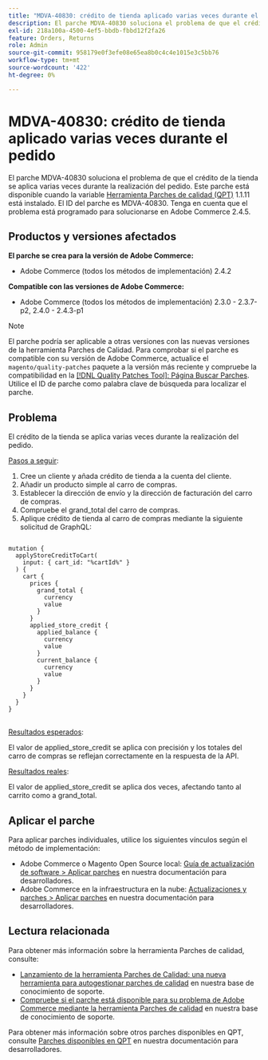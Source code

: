 ```yaml
---
title: "MDVA-40830: crédito de tienda aplicado varias veces durante el pedido"
description: El parche MDVA-40830 soluciona el problema de que el crédito de la tienda se aplica varias veces durante la realización del pedido. Este parche está disponible cuando está instalada la [Quality Patches Tool (QPT)](/help/announcements/adobe-commerce-announcements/magento-quality-patches-released-new-tool-to-self-serve-quality-patches.md) 1.1.11. El ID del parche es MDVA-40830. Tenga en cuenta que el problema está programado para solucionarse en Adobe Commerce 2.4.5.
exl-id: 218a100a-4500-4ef5-bbdb-fbbd12f2fa26
feature: Orders, Returns
role: Admin
source-git-commit: 958179e0f3efe08e65ea8b0c4c4e1015e3c5bb76
workflow-type: tm+mt
source-wordcount: '422'
ht-degree: 0%

---
```


# MDVA-40830: crédito de tienda aplicado varias veces durante el pedido

El parche MDVA-40830 soluciona el problema de que el crédito de la tienda se aplica varias veces durante la realización del pedido. Este parche está disponible cuando la variable [Herramienta Parches de calidad (QPT)](/help/announcements/adobe-commerce-announcements/magento-quality-patches-released-new-tool-to-self-serve-quality-patches.md) 1.1.11 está instalado. El ID del parche es MDVA-40830. Tenga en cuenta que el problema está programado para solucionarse en Adobe Commerce 2.4.5.

## Productos y versiones afectados

**El parche se crea para la versión de Adobe Commerce:**

* Adobe Commerce (todos los métodos de implementación) 2.4.2

**Compatible con las versiones de Adobe Commerce:**

* Adobe Commerce (todos los métodos de implementación) 2.3.0 - 2.3.7-p2, 2.4.0 - 2.4.3-p1

>[!NOTE]
>
>El parche podría ser aplicable a otras versiones con las nuevas versiones de la herramienta Parches de Calidad. Para comprobar si el parche es compatible con su versión de Adobe Commerce, actualice el `magento/quality-patches` paquete a la versión más reciente y compruebe la compatibilidad en la [[!DNL Quality Patches Tool]: Página Buscar Parches](https://devdocs.magento.com/quality-patches/tool.html#patch-grid). Utilice el ID de parche como palabra clave de búsqueda para localizar el parche.

## Problema

El crédito de la tienda se aplica varias veces durante la realización del pedido.

<u>Pasos a seguir</u>:

1. Cree un cliente y añada crédito de tienda a la cuenta del cliente.
1. Añadir un producto simple al carro de compras.
1. Establecer la dirección de envío y la dirección de facturación del carro de compras.
1. Compruebe el grand_total del carro de compras.
1. Aplique crédito de tienda al carro de compras mediante la siguiente solicitud de GraphQL:

<pre>
<code class="language-graphql">
mutation {
  applyStoreCreditToCart(
    input: { cart_id: "%cartId%" }
  ) {
    cart {
      prices {
        grand_total {
          currency
          value
        }
      }
      applied_store_credit {
        applied_balance {
          currency
          value
        }
        current_balance {
          currency
          value
        }
      }
    }
  }
}
</code>
</pre>

<u>Resultados esperados</u>:

El valor de applied_store_credit se aplica con precisión y los totales del carro de compras se reflejan correctamente en la respuesta de la API.

<u>Resultados reales</u>:

El valor de applied_store_credit se aplica dos veces, afectando tanto al carrito como a grand_total.

## Aplicar el parche

Para aplicar parches individuales, utilice los siguientes vínculos según el método de implementación:

* Adobe Commerce o Magento Open Source local: [Guía de actualización de software > Aplicar parches](https://devdocs.magento.com/guides/v2.4/comp-mgr/patching/mqp.html) en nuestra documentación para desarrolladores.
* Adobe Commerce en la infraestructura en la nube: [Actualizaciones y parches > Aplicar parches](https://devdocs.magento.com/cloud/project/project-patch.html) en nuestra documentación para desarrolladores.

## Lectura relacionada

Para obtener más información sobre la herramienta Parches de calidad, consulte:

* [Lanzamiento de la herramienta Parches de Calidad: una nueva herramienta para autogestionar parches de calidad](/help/announcements/adobe-commerce-announcements/magento-quality-patches-released-new-tool-to-self-serve-quality-patches.md) en nuestra base de conocimiento de soporte.
* [Compruebe si el parche está disponible para su problema de Adobe Commerce mediante la herramienta Parches de calidad](/help/support-tools/patches-available-in-qpt-tool/check-patch-for-magento-issue-with-magento-quality-patches.md) en nuestra base de conocimiento de soporte.

Para obtener más información sobre otros parches disponibles en QPT, consulte [Parches disponibles en QPT](https://devdocs.magento.com/quality-patches/tool.html#patch-grid) en nuestra documentación para desarrolladores.
